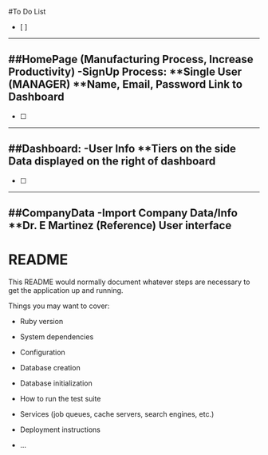 #To Do List
- [ ]
--------------------------------------------
##HomePage (Manufacturing Process, Increase Productivity)
-SignUp Process:
**Single User (MANAGER)
**Name, Email, Password
Link to Dashboard
-----------------------------------------------
- [ ]
--------------------------------------------
##Dashboard:
-User Info
**Tiers on the side
Data displayed on the right of dashboard
-----------------------------------------------
- [ ]
--------------------------------------------
##CompanyData
-Import Company Data/Info
**Dr. E Martinez (Reference)
User interface
-----------------------------------------------



# README

This README would normally document whatever steps are necessary to get the
application up and running.

Things you may want to cover:

* Ruby version

* System dependencies

* Configuration

* Database creation

* Database initialization

* How to run the test suite

* Services (job queues, cache servers, search engines, etc.)

* Deployment instructions

* ...
